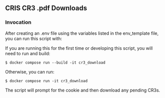 ## CRIS CR3 .pdf Downloads

### Invocation

After creating an .env file using the variables listed in the env_template file, you can run this script with:

If you are running this for the first time or developing this script, you will need to run and build:
```
$ docker compose run --build -it cr3_download
```

Otherwise, you can run:
```
$ docker compose run -it cr3_download
```

The script will prompt for the cookie and then download any pending CR3s.